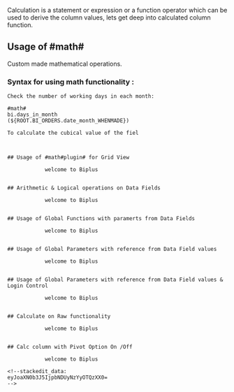 Calculation is a statement or expression or a function operator which can be used to derive the column values, lets get deep into calculated column function.

## Usage of #math# 

Custom made mathematical operations.

### Syntax for using math functionality :

```
Check the number of working days in each month:

#math#
bi.days_in_month
(${ROOT.BI_ORDERS.date_month_WHENMADE}) 
```
```
To calculate the cubical value of the fiel



## Usage of #math#plugin# for Grid View

            welcome to Biplus


## Arithmetic & Logical operations on Data Fields

            welcome to Biplus


## Usage of Global Functions with paramerts from Data Fields

            welcome to Biplus


## Usage of Global Parameters with reference from Data Field values

            welcome to Biplus


## Usage of Global Parameters with reference from Data Field values & Login Control

            welcome to Biplus


## Calculate on Raw functionality

            welcome to Biplus
 

## Calc column with Pivot Option On /Off

            welcome to Biplus

<!--stackedit_data:
eyJoaXN0b3J5IjpbNDUyNzYyOTQzXX0=
-->